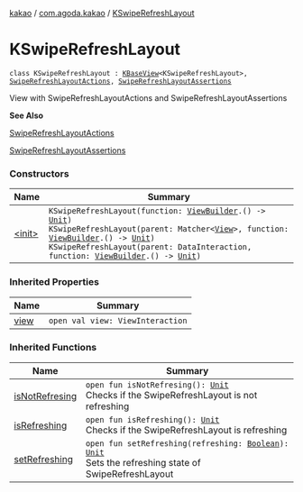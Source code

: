 [kakao](../../index.md) / [com.agoda.kakao](../index.md) / [KSwipeRefreshLayout](.)

# KSwipeRefreshLayout

`class KSwipeRefreshLayout : `[`KBaseView`](../-k-base-view/index.md)`<KSwipeRefreshLayout>, `[`SwipeRefreshLayoutActions`](../-swipe-refresh-layout-actions/index.md)`, `[`SwipeRefreshLayoutAssertions`](../-swipe-refresh-layout-assertions/index.md)

View with SwipeRefreshLayoutActions and SwipeRefreshLayoutAssertions

**See Also**

[SwipeRefreshLayoutActions](../-swipe-refresh-layout-actions/index.md)

[SwipeRefreshLayoutAssertions](../-swipe-refresh-layout-assertions/index.md)

### Constructors

| Name | Summary |
|---|---|
| [&lt;init&gt;](-init-.md) | `KSwipeRefreshLayout(function: `[`ViewBuilder`](../-view-builder/index.md)`.() -> `[`Unit`](https://kotlinlang.org/api/latest/jvm/stdlib/kotlin/-unit/index.html)`)`<br>`KSwipeRefreshLayout(parent: Matcher<`[`View`](https://developer.android.com/reference/android/view/View.html)`>, function: `[`ViewBuilder`](../-view-builder/index.md)`.() -> `[`Unit`](https://kotlinlang.org/api/latest/jvm/stdlib/kotlin/-unit/index.html)`)`<br>`KSwipeRefreshLayout(parent: DataInteraction, function: `[`ViewBuilder`](../-view-builder/index.md)`.() -> `[`Unit`](https://kotlinlang.org/api/latest/jvm/stdlib/kotlin/-unit/index.html)`)` |

### Inherited Properties

| Name | Summary |
|---|---|
| [view](../-k-base-view/view.md) | `open val view: ViewInteraction` |

### Inherited Functions

| Name | Summary |
|---|---|
| [isNotRefresing](../-swipe-refresh-layout-assertions/is-not-refresing.md) | `open fun isNotRefresing(): `[`Unit`](https://kotlinlang.org/api/latest/jvm/stdlib/kotlin/-unit/index.html)<br>Checks if the SwipeRefreshLayout is not refreshing |
| [isRefreshing](../-swipe-refresh-layout-assertions/is-refreshing.md) | `open fun isRefreshing(): `[`Unit`](https://kotlinlang.org/api/latest/jvm/stdlib/kotlin/-unit/index.html)<br>Checks if the SwipeRefreshLayout is refreshing |
| [setRefreshing](../-swipe-refresh-layout-actions/set-refreshing.md) | `open fun setRefreshing(refreshing: `[`Boolean`](https://kotlinlang.org/api/latest/jvm/stdlib/kotlin/-boolean/index.html)`): `[`Unit`](https://kotlinlang.org/api/latest/jvm/stdlib/kotlin/-unit/index.html)<br>Sets the refreshing state of SwipeRefreshLayout |
